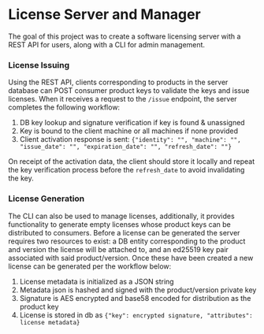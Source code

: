 # License Server and Manager

The goal of this project was to create a software licensing server with a REST API for users, along with a CLI for admin management.

### License Issuing

Using the REST API, clients corresponding to products in the server database can POST consumer product keys to validate the keys and issue licenses. When it receives a request to the `/issue` endpoint, the server completes the following workflow:

1. DB key lookup and signature verification if key is found & unassigned
2. Key is bound to the client machine or all machines if none provided
3. Client activation response is sent: `{"identity": "", "machine": "", "issue_date": "", "expiration_date": "", "refresh_date": ""}`

On receipt of the activation data, the client should store it locally and repeat the key verification process before the `refresh_date` to avoid invalidating the key.

### License Generation

The CLI can also be used to manage licenses, additionally, it provides functionality to generate empty licenses whose product keys can be distributed to consumers. Before a license can be generated the server requires two resources to exist: a DB entity corresponding to the product and version the license will be attached to, and an ed25519 key pair associated with said product/version. Once these have been created a new license can be generated per the workflow below:

1. License metadata is initialized as a JSON string
2. Metadata json is hashed and signed with the product/version private key
3. Signature is AES encrypted and base58 encoded for distribution as the product key
4. License is stored in db as `{"key": encrypted signature, "attributes": license metadata}`
